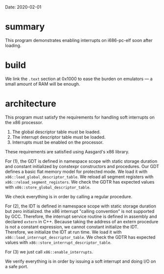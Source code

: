 Date: 2020-02-01

# summary

This program demonstrates enabling interrupts on i686-pc-elf soon after loading.

# build

We link the `.text` section at 0x1000 to ease the burden on emulators &mdash; a small amount of RAM will be enough.

# architecture

This program must satisfy the requirements for handling soft interrupts on the x86 processor.

1. The global descriptor table must be loaded.
2. The interrupt descriptor table must be loaded.
3. Interrupts must be enabled on the processor.

These requirements are satisfied using Aasgard's x86 library.

For (1), the GDT is defined in namespace scope with static storage duration and constant initialized by constexpr constructors and procedures. Our GDT defines a basic flat memory model for protected mode. We load it with `x86::load_global_descriptor_table`. We reload all segment registers with `x86::reload_segment_registers`. We check the GDTR has expected values with `x86::store_global_descriptor_table`.

We check everything is in order by calling a regular procedure.

For (2), the IDT is defined in namespace scope with static storage duration but zero initialized. the x86 interrupt "calling convention" is not supported by GCC. Therefore, the interrupt service routine is defined in assembly and declared `extern` in C++. Because taking the address of an extern procedure is not a constant expression, we cannot constant initialize the IDT. Therefore, we initialize the IDT at run time. We load it with `x86::load_interrupt_descriptor_table`. We check the GDTR has expected values with `x86::store_interrupt_descriptor_table`.

For (3) we just call `x86::enable_interrupts`.

We verify everything is in order by issuing a soft interrupt and doing I/O on a safe port.